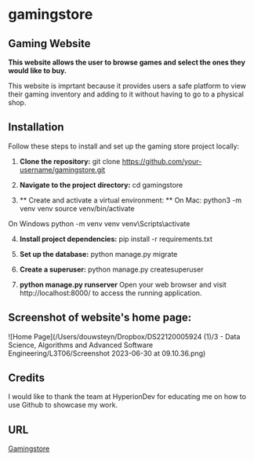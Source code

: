 # gamingstore
## Gaming Website

**This website allows the user to browse games and select the ones they would like to buy.**

This website is imprtant because it provides users a safe platform to view their gaming inventory and adding to it without having to go to a physical shop.

## Installation
Follow these steps to install and set up the gaming store project locally:

1. **Clone the repository:**
  git clone https://github.com/your-username/gamingstore.git

2. **Navigate to the project directory:**
  cd gamingstore

3. ** Create and activate a virtual environment: **
  On Mac:
  python3 -m venv venv
  source venv/bin/activate

  On Windows
  python -m venv venv
  venv\Scripts\activate

4. **Install project dependencies:**
  pip install -r requirements.txt

5. **Set up the database:**
   python manage.py migrate

6. **Create a superuser:**
   python manage.py createsuperuser

7. **python manage.py runserver**
   Open your web browser and visit http://localhost:8000/ to access the running application.
   
## Screenshot of website's home page:
![Home Page](/Users/douwsteyn/Dropbox/DS22120005924 (1)/3 - Data Science, Algorithms and Advanced Software Engineering/L3T06/Screenshot 2023-06-30 at 09.10.36.png)

## Credits
I would like to thank the team at HyperionDev for educating me on how to use Github to showcase my work.


## URL
[Gamingstore](https://douwsteyn021.github.io/Gaming-Website/)
